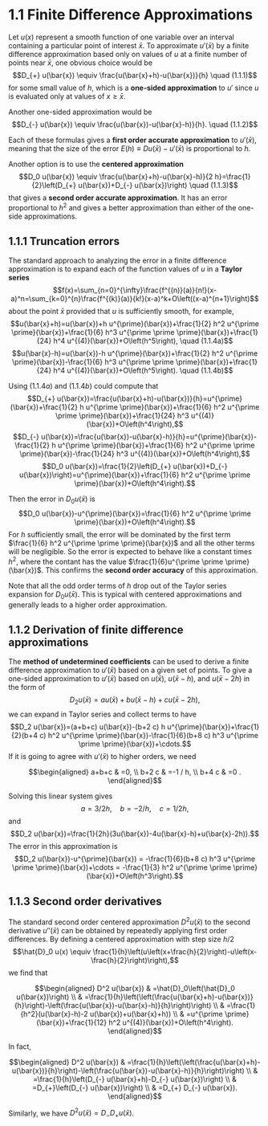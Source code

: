 # 1.1 Finite Difference Approximations

Let $u(x)$ represent a smooth function of one variable over an interval containing a particular point of interest $\bar{x}$.
To approximate $u'(\bar{x})$ by a finite difference approximation based only on values of $u$ at a finite number of points near $\bar{x}$, one obvious choice would be 
$$D_{+} u(\bar{x}) \equiv \frac{u(\bar{x}+h)-u(\bar{x})}{h} \quad (1.1.1)$$
for some small value of $h$, which is a **one-sided approximation** to $u'$ since $u$ is evaluated only at values of $x\geq\bar{x}$.

Another one-sided approximation would be
$$D_{-} u(\bar{x}) \equiv \frac{u(\bar{x})-u(\bar{x}-h)}{h}. \quad (1.1.2)$$

Each of these formulas gives a **first order accurate approximation** to $u'(\bar{x})$, meaning that the size of the error $E(h) \equiv Du(\bar{x})-u'(\bar{x})$ is proportional to $h$.

Another option is to use the **centered approximation**
$$D_0 u(\bar{x}) \equiv \frac{u(\bar{x}+h)-u(\bar{x}-h)}{2 h}=\frac{1}{2}\left(D_{+} u(\bar{x})+D_{-} u(\bar{x})\right) \quad (1.1.3)$$
that gives a **second order accurate approximation**. It has an error proportional to $h^2$ and gives a better approximation than either of the one-side approximations.

## 1.1.1 Truncation errors

The standard approach to analyzing the error in a finite difference approximation is to expand each of the function values of $u$ in a **Taylor series** $$f(x)=\sum_{n=0}^{\infty}\frac{f^{(n)}(a)}{n!}(x-a)^n=\sum_{k=0}^{n}\frac{f^{(k)}(a)}{k!}(x-a)^k+O\left((x-a)^{n+1}\right)$$ about the point $\bar{x}$ provided that $u$ is sufficiently smooth, for example, 
$$u(\bar{x}+h)=u(\bar{x})+h u^{\prime}(\bar{x})+\frac{1}{2} h^2 u^{\prime \prime}(\bar{x})+\frac{1}{6} h^3 u^{\prime \prime \prime}(\bar{x})+\frac{1}{24} h^4 u^{(4)}(\bar{x})+O\left(h^5\right), \quad (1.1.4a)$$
$$u(\bar{x}-h)=u(\bar{x})-h u^{\prime}(\bar{x})+\frac{1}{2} h^2 u^{\prime \prime}(\bar{x})-\frac{1}{6} h^3 u^{\prime \prime \prime}(\bar{x})+\frac{1}{24} h^4 u^{(4)}(\bar{x})+O\left(h^5\right). \quad (1.1.4b)$$

Using $(1.1.4a)$ and $(1.1.4b)$ could compute that
$$D_{+} u(\bar{x})=\frac{u(\bar{x}+h)-u(\bar{x})}{h}=u^{\prime}(\bar{x})+\frac{1}{2} h u^{\prime \prime}(\bar{x})+\frac{1}{6} h^2 u^{\prime \prime \prime}(\bar{x})+\frac{1}{24} h^3 u^{(4)}(\bar{x})+O\left(h^4\right),$$
$$D_{-} u(\bar{x})=\frac{u(\bar{x})-u(\bar{x}-h)}{h}=u^{\prime}(\bar{x})-\frac{1}{2} h u^{\prime \prime}(\bar{x})+\frac{1}{6} h^2 u^{\prime \prime \prime}(\bar{x})-\frac{1}{24} h^3 u^{(4)}(\bar{x})+O\left(h^4\right),$$
$$D_0 u(\bar{x})=\frac{1}{2}\left(D_{+} u(\bar{x})+D_{-} u(\bar{x})\right)=u^{\prime}(\bar{x})+\frac{1}{6} h^2 u^{\prime \prime \prime}(\bar{x})+O\left(h^4\right).$$

Then the error in $D_0 u(\bar{x})$ is
$$D_0 u(\bar{x})-u^{\prime}(\bar{x})=\frac{1}{6} h^2 u^{\prime \prime \prime}(\bar{x})+O\left(h^4\right).$$
For $h$ sufficiently small, the error will be dominated by the first term $\frac{1}{6} h^2 u^{\prime \prime \prime}(\bar{x})$ and all the other terms will be negligible. So the error is expected to behave like a constant times $h^2$, where the contant has the value $\frac{1}{6}u^{\prime \prime \prime}(\bar{x})$. This confirms the **second order accuracy** of this approximation. 

Note that all the odd order terms of $h$ drop out of the Taylor series expansion for $D_0 u(\bar{x})$. This is typical with centered approximations and generally leads to a higher order approximation.

## 1.1.2 Derivation of finite difference approximations

The **method of undetermined coefficients** can be used to derive a finite difference approximation to $u'(\bar{x})$ based on a given set of points. 
To give a one-sided approximation to $u'(\bar{x})$ based on $u(\bar{x})$, $u(\bar{x}-h)$, and $u(\bar{x}-2h)$ in the form of
$$D_2 u(\bar{x})=au(\bar{x})+bu(\bar{x}-h)+cu(\bar{x}-2h),$$
we can expand in Taylor series and collect terms to have
$$D_2 u(\bar{x})=(a+b+c) u(\bar{x})-(b+2 c) h u^{\prime}(\bar{x})+\frac{1}{2}(b+4 c) h^2 u^{\prime \prime}(\bar{x})-\frac{1}{6}(b+8 c) h^3 u^{\prime \prime \prime}(\bar{x})+\cdots.$$
If it is going to agree with $u'(\bar{x})$ to higher orders, we need
```math
\begin{aligned}
a+b+c & =0, \\
b+2 c & =-1 / h, \\
b+4 c & =0 .
\end{aligned}
```
Solving this linear system gives
$$a=3/2h, \quad b=-2/h, \quad c=1/2h,$$
and
$$D_2 u(\bar{x})=\frac{1}{2h}(3u(\bar{x})-4u(\bar{x}-h)+u(\bar{x}-2h)).$$
The error in this approximation is
$$D_2 u(\bar{x})-u^{\prime}(\bar{x}) = -\frac{1}{6}(b+8 c) h^3 u^{\prime \prime \prime}(\bar{x})+\cdots = -\frac{1}{3} h^2 u^{\prime \prime \prime}(\bar{x})+O\left(h^3\right).$$

## 1.1.3 Second order derivatives

The standard second order centered approximation $D^2 u(\bar{x})$ to the second derivative $u''(\bar{x})$ can be obtained by repeatedly applying first order differences.
By defining a centered approximation with step size $h/2$
$$\hat{D}_0 u(x) \equiv \frac{1}{h}\left(u\left(x+\frac{h}{2}\right)-u\left(x-\frac{h}{2}\right)\right),$$
we find that
```math
\begin{aligned}
D^2 u(\bar{x}) & =\hat{D}_0\left(\hat{D}_0 u(\bar{x})\right) \\
& =\frac{1}{h}\left(\left(\frac{u(\bar{x}+h)-u(\bar{x})}{h}\right)-\left(\frac{u(\bar{x})-u(\bar{x}-h)}{h}\right)\right) \\
& =\frac{1}{h^2}(u(\bar{x}-h)-2 u(\bar{x})+u(\bar{x}+h)) \\
& =u^{\prime \prime}(\bar{x})+\frac{1}{12} h^2 u^{(4)}(\bar{x})+O\left(h^4\right).
\end{aligned}
```
In fact, 
```math
\begin{aligned}
D^2 u(\bar{x}) & =\frac{1}{h}\left(\left(\frac{u(\bar{x}+h)-u(\bar{x})}{h}\right)-\left(\frac{u(\bar{x})-u(\bar{x}-h)}{h}\right)\right) \\
& =\frac{1}{h}\left(D_{-} u(\bar{x}+h)-D_{-} u(\bar{x})\right) \\
& =D_{+}\left(D_{-} u(\bar{x})\right) \\
& =D_{+} D_{-} u(\bar{x}).
\end{aligned}
```
Similarly, we have $D^2 u(\bar{x}) = D_{-} D_{+} u(\bar{x})$.

